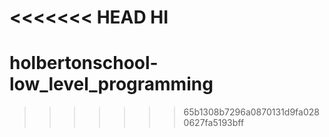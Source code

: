 <<<<<<< HEAD
HI
=======
# holbertonschool-low_level_programming
>>>>>>> 65b1308b7296a0870131d9fa0280627fa5193bff

